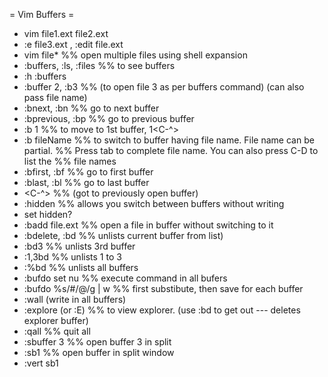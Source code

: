 = Vim Buffers =
* vim file1.ext file2.ext
* :e file3.ext , :edit file.ext
* vim file* 
%% open multiple files using shell expansion
* :buffers, :ls, :files
%% to see buffers
* :h :buffers
* :buffer 2, :b3
%% (to open file 3 as per buffers command) (can also pass file name)
* :bnext, :bn
%% go to next buffer
* :bprevious, :bp
%% go to previous buffer
* :b 1 
%% to move to 1st buffer, 1<C-^>
* :b fileName 
%% to switch to buffer having file name. File name can be partial.
%% Press tab to complete file name. You can also press C-D to list the
%% file names
* :bfirst, :bf 
%% go to first buffer
* :blast, :bl
%% go to last buffer
* <C-^>
%% (got to previously open buffer)
* :hidden 
%% allows you switch between buffers without writing
* set hidden?
* :badd file.ext 
%% open a file in buffer without switching to it
* :bdelete, :bd
%% unlists current buffer from list)
* :bd3
%% unlists 3rd buffer
* :1,3bd
%% unlists 1 to 3
* :%bd
%% unlists all buffers
* :bufdo set nu
%% execute command in all bufers
* :bufdo %s/#/@/g | w 
%% first substibute, then save for each buffer
* :wall (write in all buffers)
* :explore (or :E) 
%% to view explorer. (use :bd to get out --- deletes explorer buffer)
* :qall
%% quit all
* :sbuffer 3
%% open buffer 3 in split
* :sb1
%% open buffer in split window
* :vert sb1
